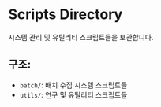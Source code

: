 # Scripts Directory

시스템 관리 및 유틸리티 스크립트들을 보관합니다.

## 구조:
- `batch/`: 배치 수집 시스템 스크립트들
- `utils/`: 연구 및 유틸리티 스크립트들
